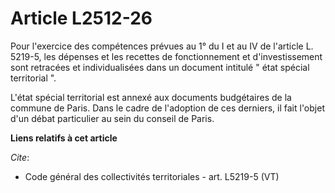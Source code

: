 # Article L2512-26

Pour l'exercice des compétences prévues au 1° du I et au IV de l'article L. 5219-5, les dépenses et les recettes de
fonctionnement et d'investissement sont retracées et individualisées dans un document intitulé " état spécial territorial ".

L'état spécial territorial est annexé aux documents budgétaires de la commune de Paris. Dans le cadre de l'adoption de ces
derniers, il fait l'objet d'un débat particulier au sein du conseil de Paris.

**Liens relatifs à cet article**

_Cite_:

  - Code général des collectivités territoriales - art. L5219-5 (VT)
